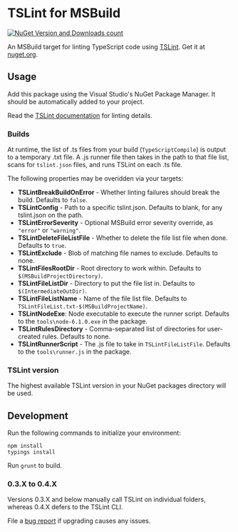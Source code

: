 # TSLint for MSBuild

[![NuGet Version and Downloads count](https://buildstats.info/nuget/TSLint.MSBuild)](https://www.nuget.org/packages/TSLint.MSBuild) 

An MSBuild target for linting TypeScript code using [TSLint](https://github.com/palantir/tslint). Get it at [nuget.org](https://www.nuget.org/packages/TSLint.MSBuild/).

## Usage

Add this package using the Visual Studio's NuGet Package Manager. 
It should be automatically added to your project.

Read the [TSLint documentation](https://github.com/palantir/tslint) for linting details.

### Builds

At runtime, the list of .ts files from your build (`TypeScriptCompile`) is output to a temporary .txt file.
A .js runner file then takes in the path to that file list, scans for `tslint.json` files, and runs TSLint on each .ts file.

The following properties may be overidden via your targets:
* **TSLintBreakBuildOnError** -  Whether linting failures should break the build. Defaults to `false`.
* **TSLintConfig** - Path to a specific tslint.json. Defaults to blank, for any tslint.json on the path.
* **TSLintErrorSeverity** - Optional MSBuild error severity override, as `"error"` or `"warning"`.
* **TSLintDeleteFileListFile** - Whether to delete the file list file when done. Defaults to `true`.
* **TSLintExclude** - Blob of matching file names to exclude. Defaults to none.
* **TSLintFilesRootDir** - Root directory to work within. Defaults to `$(MSBuildProjectDirectory)`.
* **TSLintFileListDir** - Directory to put the file list in. Defaults to `$(IntermediateOutDir)`.
* **TSLintFileListName** - Name of the file list file. Defaults to `TSLintFileList.txt-$(MSBuildProjectName)`.
* **TSLintNodeExe**: Node executable to execute the runner script. Defaults to the `tools\node-6.1.0.exe` in the package. 
* **TSLintRulesDirectory** - Comma-separated list of directories for user-created rules. Defaults to none.
* **TSLintRunnerScript** - The .js file to take in `TSLintFileListFile`. Defaults to the `tools\runner.js` in the package.

### TSLint version

The highest available TSLint version in your NuGet packages directory will be used. 


## Development

Run the following commands to initialize your environment:

```shell
npm install
typings install
```

Run `grunt` to build.

### 0.3.X to 0.4.X

Versions 0.3.X and below manually call TSLint on individual folders, whereas 0.4.X defers to the TSLint CLI.

File a [bug report](https://github.com/JoshuaKGoldberg/TSLint.MSBuild/issues) if upgrading causes any issues.
